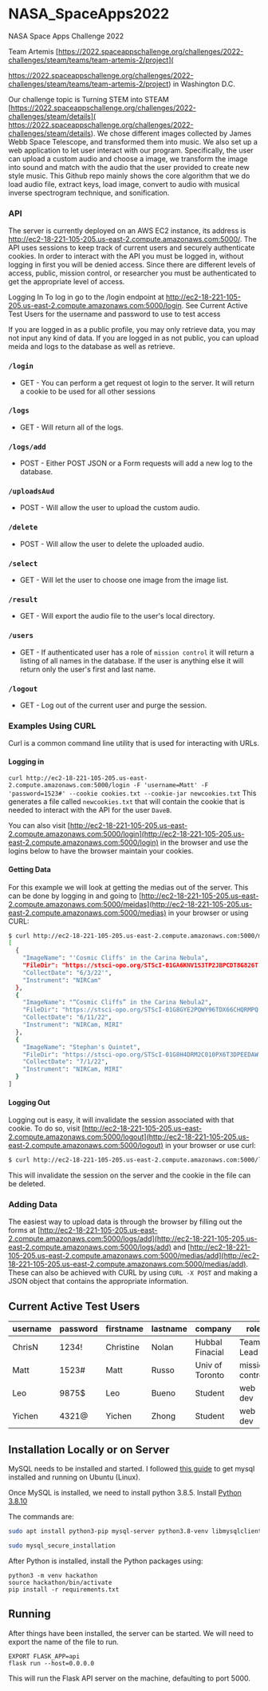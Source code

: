 # NASA_SpaceApps2022


NASA Space Apps Challenge 2022


Team Artemis [https://2022.spaceappschallenge.org/challenges/2022-challenges/steam/teams/team-artemis-2/project]( 


https://2022.spaceappschallenge.org/challenges/2022-challenges/steam/teams/team-artemis-2/project) in Washington D.C.


Our challenge topic is Turning STEM into STEAM [https://2022.spaceappschallenge.org/challenges/2022-challenges/steam/details]( https://2022.spaceappschallenge.org/challenges/2022-challenges/steam/details). We chose different images collected by James Webb Space Telescope, and transformed them into music. We also set up a web application to let user interact with our program. Specifically, the user can upload a custom audio and choose a image, we transform the image into sound and match with the audio that the user provided to create new style music. This Github repo mainly shows the core algorithm that we do load audio file, extract keys, load image, convert to audio with musical inverse spectrogram technique, and sonification.







### API
The server is currently deployed on an AWS EC2 instance, its address is http://ec2-18-221-105-205.us-east-2.compute.amazonaws.com:5000/. The API uses sessions to keep track of current users and securely authenticate cookies. In order to interact with the API you must be logged in, without logging in first you will be denied access. Since there are different levels of access, public, mission control, or researcher you must be authenticated to get the appropriate level of access.

Logging In
To log in go to the /login endpoint at http://ec2-18-221-105-205.us-east-2.compute.amazonaws.com:5000/login. See Current Active Test Users for the username and password to use to test access

If you are logged in as a public profile, you may only retrieve data, you may not input any kind of data. If you are logged in as not public, you can upload meida and logs to the database as well as retrieve.

### `/login`
- GET - You can perform a get request ot login to the server. It will return a cookie to be used for all other sessions

### `/logs`
- GET - Will return all of the logs.

### `/logs/add`
- POST - Either POST JSON or a Form requests will add a new log to the database.

### `/uploadsAud`
- POST - Will allow the user to upload the custom audio.

### `/delete`
- POST - Will allow the user to delete the uploaded audio.

### `/select`
- GET - Will let the user to choose one image from the image list.

### `/result`
- GET - Will export the audio file to the user's local directory.

### `/users`
- GET - If authenticated user has a role of `mission control` it will return a listing of all names in the database. If the user is anything else it will return only the user's first and last name.

### `/logout`
- GET - Log out of the current user and purge the session.




### Examples Using CURL
Curl is a common command line utility that is used for interacting with URLs.

#### Logging in
`curl http://ec2-18-221-105-205.us-east-2.compute.amazonaws.com:5000/login -F 'username=Matt' -F 'password=1523#' --cookie cookies.txt --cookie-jar newcookies.txt` 
This generates a file called `newcookies.txt` that will contain the cookie that is needed to interact with the API for the user `DaveB`.

You can also visit [http://ec2-18-221-105-205.us-east-2.compute.amazonaws.com:5000/login](http://ec2-18-221-105-205.us-east-2.compute.amazonaws.com:5000/login) in the browser and use the logins below to have the browser maintain your cookies. 

#### Getting Data

For this example we will look at getting the medias out of the server.
This can be done by logging in and going to [http://ec2-18-221-105-205.us-east-2.compute.amazonaws.com:5000/meidas](http://ec2-18-221-105-205.us-east-2.compute.amazonaws.com:5000/medias) in your browser or using CURL:

```bash
$ curl http://ec2-18-221-105-205.us-east-2.compute.amazonaws.com:5000/meidas --cookie newcookies.txt
[
  {
    "ImageName": "'Cosmic Cliffs' in the Carina Nebula",
    "FileDir": "https://stsci-opo.org/STScI-01GA6KNV1S3TP2JBPCDT8G826T.png",
    "CollectDate": "6/3/22'",
    "Instrument": "NIRCam"
  },
  {
    "ImageName": "“Cosmic Cliffs” in the Carina Nebula2",
    "FileDir": "https://stsci-opo.org/STScI-01G8GYE2PQWY96TDX66CHQRMPQ.png",
    "CollectDate": "6/11/22",
    "Instrument": "NIRCam, MIRI"
  },
  {
    "ImageName": "Stephan's Quintet",
    "FileDir": "https://stsci-opo.org/STScI-01G8H4DRM2C010PX6T3DPEEDAW.png",
    "CollectDate": "7/1/22",
    "Instrument": "NIRCam, MIRI"
  }
]
```

#### Logging Out

Logging out is easy, it will invalidate the session associated with that cookie.
To do so, visit [http://ec2-18-221-105-205.us-east-2.compute.amazonaws.com:5000/logout](http://ec2-18-221-105-205.us-east-2.compute.amazonaws.com:5000/logout) in your browser or use curl:

```bash
$ curl http://ec2-18-221-105-205.us-east-2.compute.amazonaws.com:5000/logout --cookie newcookies.txt
```

This will invalidate the session on the server and the cookie in the file can be deleted.


### Adding Data

The easiest way to upload data is through the browser by filling out the forms at [http://ec2-18-221-105-205.us-east-2.compute.amazonaws.com:5000/logs/add](http://ec2-18-221-105-205.us-east-2.compute.amazonaws.com:5000/logs/add) and [http://ec2-18-221-105-205.us-east-2.compute.amazonaws.com:5000/medias/add](http://ec2-18-221-105-205.us-east-2.compute.amazonaws.com:5000/medias/add).
These can also be achieved with CURL by using `CURL -X POST` and making a JSON object that contains the appropriate information.

## Current Active Test Users

| username | password | firstname | lastname  | company         | role            |
|----------|----------|-----------|-----------|-----------------|-----------------|
| ChrisN   | 1234!    | Christine | Nolan     | Hubbal Finacial | Team Lead       |
| Matt     | 1523#    | Matt      | Russo     | Univ of Toronto | mission control |
| Leo      | 9875$    | Leo       | Bueno     | Student         | web dev         |
| Yichen   | 4321@    | Yichen    | Zhong     | Student         | web dev         |


## Installation Locally or on Server

MySQL needs to be installed and started.
I followed [this guide](https://www.digitalocean.com/community/tutorials/how-to-install-mysql-on-ubuntu-20-04) to get mysql installed and running on Ubuntu (Linux).

Once MySQL is installed, we need to install python 3.8.5.
Install [Python 3.8.10](https://www.python.org/downloads/release/python-3810/)

The commands are:

```bash
sudo apt install python3-pip mysql-server python3.8-venv libmysqlclient-dev default-libmysqlclient-dev

sudo mysql_secure_installation
```

After Python is installed, install the Python packages using:

```shell
python3 -m venv hackathon 
source hackathon/bin/activate
pip install -r requirements.txt
```

## Running

After things have been installed, the server can be started.
We will need to export the name of the file to run.

```shell
EXPORT FLASK_APP=api
flask run --host=0.0.0.0
```

This will run the Flask API server on the machine, defaulting to port 5000.
